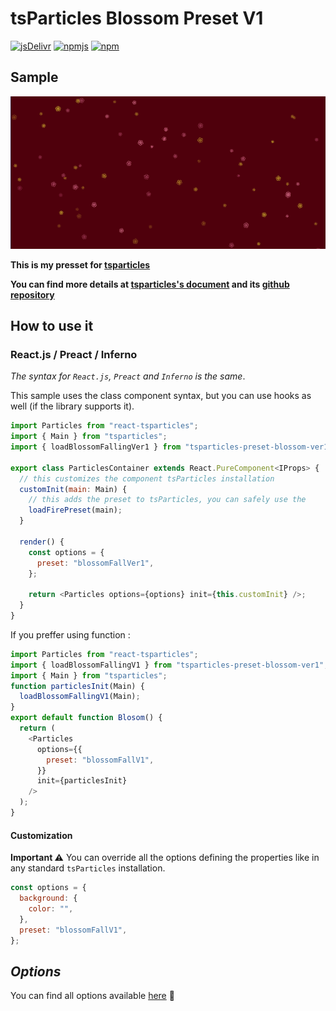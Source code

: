 # tsParticles Blossom Preset V1

[![jsDelivr](https://data.jsdelivr.com/v1/package/npm/tsparticles-preset-blossom-ver1/badge?style=rounded)](https://www.jsdelivr.com/package/npm/tsparticles-preset-blossom-ver1) [![npmjs](https://badge.fury.io/js/tsparticles-preset-blossom-ver1.svg)](https://www.npmjs.com/package/tsparticles-preset-blossom-ver1) [![npm](https://img.shields.io/npm/dm/tsparticles-preset-blossom-ver1)](https://www.npmjs.com/package/tsparticles-preset-blossom-ver1)

## Sample

![demo](image/sample.png)

**This is my presset for [tsparticles](https://www.npmjs.com/package/tsparticles)**

**You can find more details at [tsparticles's document](https://particles.js.org/docs/) and its [github repository](https://github.com/matteobruni/tsparticles)**

## How to use it

### React.js / Preact / Inferno

_The syntax for `React.js`, `Preact` and `Inferno` is the same_.

This sample uses the class component syntax, but you can use hooks as well (if the library supports it).

```javascript
import Particles from "react-tsparticles";
import { Main } from "tsparticles";
import { loadBlossomFallingVer1 } from "tsparticles-preset-blossom-ver1";

export class ParticlesContainer extends React.PureComponent<IProps> {
  // this customizes the component tsParticles installation
  customInit(main: Main) {
    // this adds the preset to tsParticles, you can safely use the
    loadFirePreset(main);
  }

  render() {
    const options = {
      preset: "blossomFallVer1",
    };

    return <Particles options={options} init={this.customInit} />;
  }
}
```

If you preffer using function :

```javascript
import Particles from "react-tsparticles";
import { loadBlossomFallingV1 } from "tsparticles-preset-blossom-ver1";
import { Main } from "tsparticles";
function particlesInit(Main) {
  loadBlossomFallingV1(Main);
}
export default function Blosom() {
  return (
    <Particles
      options={{
        preset: "blossomFallV1",
      }}
      init={particlesInit}
    />
  );
}
```

#### Customization

**Important ⚠️**
You can override all the options defining the properties like in any standard `tsParticles` installation.

```javascript
const options = {
  background: {
    color: "",
  },
  preset: "blossomFallV1",
};
```

## **_Options_**

You can find all options
available [here](https://particles.js.org/docs/interfaces/Options_Interfaces_IOptions.IOptions.html) 📖
